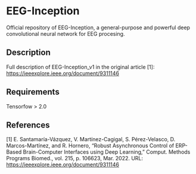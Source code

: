 # EEG-Inception
Official repository of EEG-Inception, a general-purpose and powerful deep convolutional neural network for EEG procesing.

## Description
Full description of EEG-Inception_v1 in the original article [1]: https://ieeexplore.ieee.org/document/9311146

## Requirements
Tensorfow > 2.0

## References
[1] E. Santamaría-Vázquez, V. Martínez-Cagigal, S. Pérez-Velasco, D. Marcos-Martínez, and R. Hornero, “Robust Asynchronous Control of ERP-Based Brain-Computer Interfaces using Deep Learning,” Comput. Methods Programs Biomed., vol. 215, p. 106623, Mar. 2022. URL: https://ieeexplore.ieee.org/document/9311146
